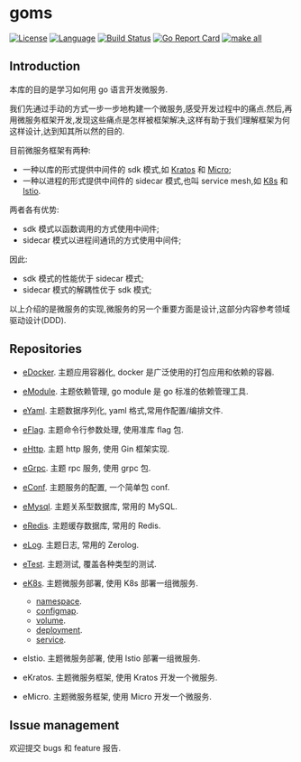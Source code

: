 # goms  

[![License](http://img.shields.io/badge/license-mit-blue.svg?style=flat-square)](https://raw.githubusercontent.com/labstack/echo/master/LICENSE) [![Language](https://img.shields.io/badge/language-go-blue.svg)](https://golang.org/) [![Build Status](http://img.shields.io/travis/fuwensun/goms.svg?style=flat-square)](https://travis-ci.org/fuwensun/goms) [![Go Report Card](https://goreportcard.com/badge/github.com/fuwensun/goms)](https://goreportcard.com/report/github.com/fuwensun/goms) [![make all](https://github.com/fuwensun/goms/workflows/make_v1.4.x/badge.svg)](https://github.com/fuwensun/goms/actions?query=workflow%3Amake_v1.4.x)


## Introduction

本库的目的是学习如何用 go 语言开发微服务.

我们先通过手动的方式一步一步地构建一个微服务,感受开发过程中的痛点.然后,再用微服务框架开发,发现这些痛点是怎样被框架解决,这样有助于我们理解框架为何这样设计,达到知其所以然的目的.

目前微服务框架有两种:
- 一种以库的形式提供中间件的 sdk 模式,如 [Kratos][15] 和 [Micro][16];
- 一种以进程的形式提供中间件的 sidecar 模式,也叫 service mesh,如 [K8s][17] 和 [Istio][18].

两者各有优势:
- sdk 模式以函数调用的方式使用中间件;
- sidecar 模式以进程间通讯的方式使用中间件;

因此:
- sdk 模式的性能优于 sidecar 模式;
- sidecar 模式的解耦性优于 sdk 模式;

以上介绍的是微服务的实现,微服务的另一个重要方面是设计,这部分内容参考领域驱动设计(DDD).

## Repositories

- [eDocker][22].  主题应用容器化, docker 是广泛使用的打包应用和依赖的容器.

- [eModule][21].  主题依赖管理, go module 是 go 标准的依赖管理工具.

- [eYaml][23].  主题数据序列化, yaml 格式,常用作配置/编排文件.

- [eFlag][24].  主题命令行参数处理, 使用准库 flag 包.

- [eHttp][25].  主题 http 服务, 使用 Gin 框架实现.

- [eGrpc][26].  主题 rpc 服务, 使用 grpc 包.

- [eConf][27].  主题服务的配置, 一个简单包 conf.

- [eMysql][28].  主题关系型数据库, 常用的 MySQL.

- [eRedis][29].  主题缓存数据库, 常用的 Redis.

- [eLog][30].  主题日志, 常用的 Zerolog.

- [eTest][31].  主题测试, 覆盖各种类型的测试.

- [eK8s][32].  主题微服务部署, 使用 K8s 部署一组微服务.

    - [namespace][321].
    - [configmap][322].
    - [volume][323].
    - [deployment][324].
    - [service][325].

- eIstio.  主题微服务部署, 使用 Istio 部署一组微服务.

- eKratos.  主题微服务框架, 使用 Kratos 开发一个微服务.

- eMicro.  主题微服务框架, 使用 Micro 开发一个微服务.

## Issue management

欢迎提交 bugs 和 feature 报告.

[15]:https://github.com/bilibili/kratos
[16]:https://github.com/micro/micro
[17]:https://github.com/kubernetes/kubernetes
[18]:https://github.com/istio/istio

[21]:https://github.com/fuwensun/goms/tree/release-v1.4.0/eModule
[22]:https://github.com/fuwensun/goms/tree/release-v1.4.0/eDocker
[23]:https://github.com/fuwensun/goms/tree/release-v1.4.0/eYaml
[24]:https://github.com/fuwensun/goms/tree/release-v1.4.0/eFlag
[25]:https://github.com/fuwensun/goms/tree/release-v1.4.0/eHttp
[26]:https://github.com/fuwensun/goms/tree/release-v1.4.0/eGrpc
[27]:https://github.com/fuwensun/goms/tree/release-v1.4.0/eConf
[28]:https://github.com/fuwensun/goms/tree/release-v1.4.0/eMysql
[29]:https://github.com/fuwensun/goms/tree/release-v1.4.0/eRedis
[30]:https://github.com/fuwensun/goms/tree/release-v1.4.0/eLog
[31]:https://github.com/fuwensun/goms/tree/release-v1.4.0/eTest
[32]:https://github.com/fuwensun/goms/tree/release-v1.4.0/eK8s


[321]:https://github.com/fuwensun/goms/tree/release-v1.4.0/eK8s/namespace
[322]:https://github.com/fuwensun/goms/tree/release-v1.4.0/eK8s/configmap
[323]:https://github.com/fuwensun/goms/tree/release-v1.4.0/eK8s/volume
[324]:https://github.com/fuwensun/goms/tree/release-v1.4.0/eK8s/deployment
[325]:https://github.com/fuwensun/goms/tree/release-v1.4.0/eK8s/service